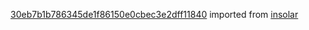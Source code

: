 [30eb7b1b786345de1f86150e0cbec3e2dff11840](https://github.com/insolar/insolar/commit/30eb7b1b786345de1f86150e0cbec3e2dff11840) imported from [insolar](https://github.com/insolar/insolar)
